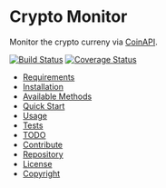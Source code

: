 # Crypto Monitor

Monitor the crypto curreny via [CoinAPI](https://docs.coinapi.io/).

[![Build Status](https://travis-ci.org/PayCrypto/crypto-monitor.svg?branch=master)](https://travis-ci.org/PayCrypto/crypto-monitor)
[![Coverage Status](https://coveralls.io/repos/github/PayCrypto/crypto-monitor/badge.svg?branch=master)](https://coveralls.io/github/PayCrypto/crypto-monitor?branch=master)

- [Requirements](#Requirements)
- [Installation](#Installation)
- [Available Methods](#Available_Methods)
- [Quick Start](#Quick_Start)
- [Usage](#Usage)
- [Tests](#Tests)
- [TODO](#TODO)
- [Contribute](#Contribute)
- [Repository](#Repository)
- [License](#License)
- [Copyright](#Copyright)

